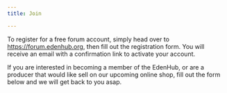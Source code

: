```yaml
---
title: Join

---
```

To register for a free forum account, simply head over to https://forum.edenhub.org, then fill out the registration form. You will receive an email with a confirmation link to activate your account. 

If you are interested in becoming a member of the EdenHub, or are a producer that would like sell on our upcoming online shop, fill out the form below and we will get back to you asap. 